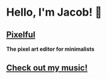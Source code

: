 # Hello, I'm Jacob! 👋

## [Pixelful](https://github.com/jacobunknown/Pixelful)

**The pixel art editor for minimalists**

## [Check out my music!](https://jacobunknown.com)
